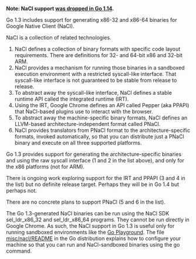 **Note: NaCl support [was dropped in Go 1.14](https://golang.org/doc/go1.14#nacl).**

Go 1.3 includes support for generating x86-32 and x86-64 binaries for Google Native Client (NaCl).

NaCl is a collection of related technologies.

  1. NaCl defines a collection of binary formats with specific code layout requirements. There are definitions for 32- and 64-bit x86 and 32-bit ARM.
  1. NaCl provides a mechanism for running those binaries in a sandboxed execution environment with a restricted syscall-like interface. That syscall-like interface is not guaranteed to be stable from release to release.
  1. To abstract away the syscall-like interface, NaCl defines a stable runtime API called the integrated runtime (IRT).
  1. Using the IRT, Google Chrome defines an API called Pepper (aka PPAPI) that NaCl-based plugins use to interact with the browser.
  1. To abstract away the machine-specific binary formats, NaCl defines an LLVM-based architecture-independent format called PNaCl.
  1. NaCl provides translators from PNaCl format to the architecture-specific formats, invoked automatically, so that you can distribute just a PNaCl binary and execute on all three supported platforms.

Go 1.3 provides support for generating the architecture-specific binaries and using the raw syscall interface (1 and 2 in the list above), and only for the x86 platforms (not for ARM).

There is ongoing work exploring support for the IRT and PPAPI (3 and 4 in the list) but no definite release target. Perhaps they will be in Go 1.4 but perhaps not.

There are no concrete plans to support PNaCl (5 and 6 in the list).

The Go 1.3-generated NaCl binaries can be run using the NaCl SDK sel\_ldr\_x86\_32 and sel\_ldr\_x86\_64 programs. They cannot be run directly in Google Chrome. As such, the NaCl support in Go 1.3 is useful only for running sandboxed environments like the [Go Playground](http://play.golang.org/). The file [misc/nacl/README](http://golang.org/misc/nacl/README) in the Go distribution explains how to configure your machine so that you can run and NaCl-sandboxed binaries using the go command.